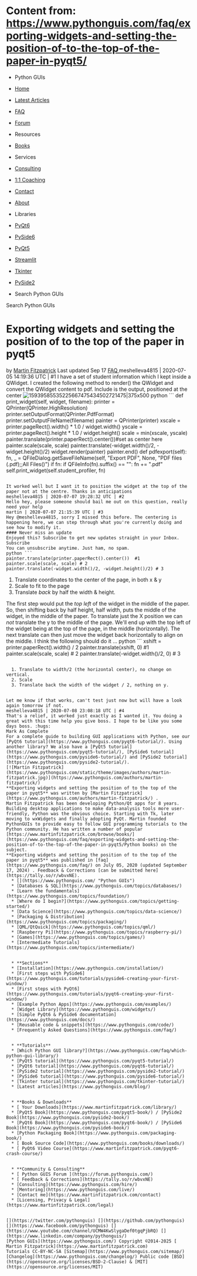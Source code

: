 # Content from: https://www.pythonguis.com/faq/exporting-widgets-and-setting-the-position-of-to-the-top-of-the-paper-in-pyqt5/

[](https://www.pythonguis.com/faq/exporting-widgets-and-setting-the-position-of-to-the-top-of-the-paper-in-pyqt5/#menu)
  * Python GUIs
  * [Home](https://www.pythonguis.com/)
  * [Latest Articles](https://www.pythonguis.com/latest/)
  * [FAQ](https://www.pythonguis.com/faq/)
  * [Forum ](https://forum.pythonguis.com/)
  * Resources
  * [Books](https://www.pythonguis.com/books/)
  * Services
  * [Consulting](https://www.pythonguis.com/hire/)
  * [1:1 Coaching](https://www.pythonguis.com/live/)
  * [Contact](https://www.pythonguis.com/contact/)
  * [About](https://www.pythonguis.com/about/)
  * Libraries
  * [PyQt6](https://www.pythonguis.com/pyqt6/)
  * [PySide6](https://www.pythonguis.com/pyside6/)
  * [PyQt5](https://www.pythonguis.com/pyqt5/)
  * [Streamlit](https://www.pythonguis.com/streamlit/)
  * [Tkinter](https://www.pythonguis.com/tkinter/)
  * [PySide2](https://www.pythonguis.com/pyside2/)


  * Search Python GUIs


[](https://www.pythonguis.com "Python GUIs")
Search Python GUIs
# Exporting widgets and setting the position of to the top of the paper in pyqt5
by [Martin Fitzpatrick](https://www.pythonguis.com/authors/martin-fitzpatrick/) Last updated Sep 17 [ FAQ ](https://www.pythonguis.com/faq/)
meshelleva4815 | 2020-07-05 14:19:36 UTC | #1
I have a set of student information which I kept inside a QWidget. I created the following method to render() the QWidget and convert the QWidget content to pdf. Include is the output, positioned at the center ![15939585535225667475434502721475|375x500](https://www.pythonguis.com/static/faq/forum/exporting-widgets-and-setting-the-position-of-to-the-top-of-the-paper-in-pyqt5/hwIBKdtF2UPyDzuBJueIwYGWSfz.jpeg)
python ```
def print_widget(self, widget, filename):
  printer = QPrinter(QPrinter.HighResolution)
  printer.setOutputFormat(QPrinter.PdfFormat)
  printer.setOutputFileName(filename)
  painter = QPrinter(printer)
  xscale = printer.pageRect().width() * 1.0 / widget.width()
   yscale = printer.pageRect().height * 1.0 / widget.height()
  scale = min(xscale, yscale)
  painter.translate(printer.paperRect().center())#set as center here
  painter.scale(scale, scale)
  painter.translate(-widget.width()/2, -widget.height()/2)
  widget.render(painter)
  painter.end()
def pdfexport(self):
  fn, _ = QFileDialog.getSaveFileName(self, "Export PDF", None, "PDF files (.pdf);;All Files()")
  if fn:
    if QFileInfo(fn).suffix() == "":
      fn += ".pdf"
    self.print_widget(self.student_profiler, fn)

```

It worked well but I want it to position the widget at the top of the paper not at the centre. Thanks in anticipations
meshelleva4815 | 2020-07-07 19:28:32 UTC | #2
Hello hey, please someone should bail me out on this question, really need your help
martin | 2020-07-07 21:15:39 UTC | #3
Hey @meshelleva4815, sorry I missed this before. The centering is happening here, we can step through what you're currently doing and see how to modify it.
#### Never miss an update
Enjoyed this? Subscribe to get new updates straight in your Inbox.
Subscribe 
You can unsubscribe anytime. Just ham, no spam.
python ```
painter.translate(printer.paperRect().center())  #1
painter.scale(scale, scale) # 2
painter.translate(-widget.width()/2, -widget.height()/2) # 3

```

  1. Translate coordinates to the center of the page, in both x & y
  2. Scale to fit to the page
  3. Translate _back_ by half the width & height.


The first step would put the _top left_ of the widget in the middle of the paper. So, then shifting back by half height, half width, puts the middle of the widget, in the middle of the paper.
To translate just the X position we can _not_ translate the y to the middle of the page. We'll end up with the top left of the widget being at the top of the page, in the middle (horizontally). The next translate can then just move the widget back horizontally to align on the middle.
I think the following should do it ...
python ```
xshift = printer.paperRect().width() / 2
painter.translate(xshift, 0)  #1
painter.scale(scale, scale) # 2
painter.translate(-widget.width()/2, 0) # 3

```

  1. Translate to width/2 (the horizontal center), no change on vertical.
  2. Scale
  3. Translate back the width of the widget / 2, nothing on y.


Let me know if that works, can't test just now but will have a look again tomorrow if not.
meshelleva4815 | 2020-07-08 23:08:18 UTC | #4
That's a relief, it worked just exactly as I wanted it. You doing a great with this time help you give boss. I hope to be like you some days boss. :hugs:
Mark As Complete 
For a complete guide to building GUI applications with Python, see our [PyQt6 tutorial](https://www.pythonguis.com/pyqt6-tutorial/). Using another library? We also have a [PyQt5 tutorial](https://www.pythonguis.com/pyqt5-tutorial/), [PySide6 tutorial](https://www.pythonguis.com/pyside6-tutorial/) and [PySide2 tutorial](https://www.pythonguis.com/pyside2-tutorial/).
[![Martin Fitzpatrick](https://www.pythonguis.com/static/theme/images/authors/martin-fitzpatrick.jpg)](https://www.pythonguis.com/authors/martin-fitzpatrick/)
**Exporting widgets and setting the position of to the top of the paper in pyqt5** was written by [Martin Fitzpatrick](https://www.pythonguis.com/authors/martin-fitzpatrick/) . 
Martin Fitzpatrick has been developing Python/Qt apps for 8 years. Building desktop applications to make data-analysis tools more user-friendly, Python was the obvious choice. Starting with Tk, later moving to wxWidgets and finally adopting PyQt. Martin founded PythonGUIs to provide easy to follow GUI programming tutorials to the Python community. He has written a number of popular [https://www.martinfitzpatrick.com/browse/books/](https://www.pythonguis.com/faq/exporting-widgets-and-setting-the-position-of-to-the-top-of-the-paper-in-pyqt5/Python books) on the subject. 
**Exporting widgets and setting the position of to the top of the paper in pyqt5** was published in [faq](https://www.pythonguis.com/faq/) on July 05, 2020 (updated September 17, 2024) . Feedback & Corrections [can be submitted here](https://tally.so/r/wbvxNE). 
  * [](https://www.pythonguis.com/ "Python GUIs")
  * [Databases & SQL](https://www.pythonguis.com/topics/databases/)
  * [Learn the fundamentals](https://www.pythonguis.com/topics/foundation/)
  * [Where do I begin?](https://www.pythonguis.com/topics/getting-started/)
  * [Data Science](https://www.pythonguis.com/topics/data-science/)
  * [Packaging & Distribution](https://www.pythonguis.com/topics/packaging/)
  * [QML/QtQuick](https://www.pythonguis.com/topics/qml/)
  * [Raspberry Pi](https://www.pythonguis.com/topics/raspberry-pi/)
  * [Games](https://www.pythonguis.com/topics/games/)
  * [Intermediate Tutorials](https://www.pythonguis.com/topics/intermediate/)


  * **Sections**
  * [Installation](https://www.pythonguis.com/installation/)
  * [First steps with PySide6](https://www.pythonguis.com/tutorials/pyside6-creating-your-first-window/)
  * [First steps with PyQt6](https://www.pythonguis.com/tutorials/pyqt6-creating-your-first-window/)
  * [Example Python Apps](https://www.pythonguis.com/examples/)
  * [Widget Library](https://www.pythonguis.com/widgets/)
  * [Simple PyQt6 & PySide6 documentation](https://www.pythonguis.com/docs/)
  * [Reusable code & snippets](https://www.pythonguis.com/code/)
  * [Frequently Asked Questions](https://www.pythonguis.com/faq/)


  * **Tutorials**
  * [Which Python GUI library?](https://www.pythonguis.com/faq/which-python-gui-library/)
  * [PyQt5 tutorial](https://www.pythonguis.com/pyqt5-tutorial/)
  * [PyQt6 tutorial](https://www.pythonguis.com/pyqt6-tutorial/)
  * [PySide2 tutorial](https://www.pythonguis.com/pyside2-tutorial/)
  * [PySide6 tutorial](https://www.pythonguis.com/pyside6-tutorial/)
  * [Tkinter tutorial](https://www.pythonguis.com/tkinter-tutorial/)
  * [Latest articles](https://www.pythonguis.com/blog/)


  * **Books & Downloads**
  * [ Your Downloads](https://www.martinfitzpatrick.com/library/)
  * [PyQt5 Book](https://www.pythonguis.com/pyqt5-book/) / [PySide2 Book](https://www.pythonguis.com/pyside2-book/)
  * [PyQt6 Book](https://www.pythonguis.com/pyqt6-book/) / [PySide6 Book](https://www.pythonguis.com/pyside6-book/)
  * [Python Packaging Book](https://www.pythonguis.com/packaging-book/)
  * [ Book Source Code](https://www.pythonguis.com/books/downloads/)
  * [ PyQt6 Video Course](https://www.martinfitzpatrick.com/pyqt6-crash-course/)


  * **Community & Consulting**
  * [ Python GUIS Forum ](https://forum.pythonguis.com/)
  * [ Feedback & Corrections](https://tally.so/r/wbvxNE)
  * [Consulting](https://www.pythonguis.com/hire/)
  * [Mentoring](https://www.pythonguis.com/live/)
  * [Contact me](https://www.martinfitzpatrick.com/contact)
  * [Licensing, Privacy & Legal](https://www.martinfitzpatrick.com/legal)


[](https://twitter.com/pythonguis) [](https://github.com/pythonguis) [](https://www.facebook.com/pythonguis) [](https://www.youtube.com/channel/UCMW4KwSlygaDef0tgqPjbRQ) [](https://www.linkedin.com/company/pythonguis/)
[Python GUIs](https://www.pythonguis.com/) Copyright ©2014-2025 [ Martin Fitzpatrick](https://www.martinfitzpatrick.com)
Tutorials CC-BY-NC-SA [Sitemap](https://www.pythonguis.com/sitemap/) [Changelog](https://www.pythonguis.com/changelog/) Public code [BSD](https://opensource.org/licenses/BSD-2-Clause) & [MIT](https://opensource.org/licenses/MIT)
